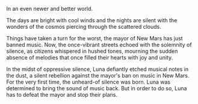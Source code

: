 In an even newer and better world.

The days are bright with cool winds and the nights are silent with the wonders of the cosmos piercing through the scattered clouds.

Things have taken a turn for the worst, the mayor of New Mars has just banned music.
Now, the once-vibrant streets echoed with the solemnity of silence, as citizens whispered in hushed tones, mourning the sudden absence of melodies that once filled their hearts with joy and unity.

In the midst of oppressive silence, Luna defiantly etched musical notes in the dust, a silent rebellion against the mayor's ban on music in New Mars.
For the very first time, the unheard-of silence was born.
Luna was determined to bring the sound of music back. 
But in order to do so, Luna has to defeat the mayor and stop their plans.